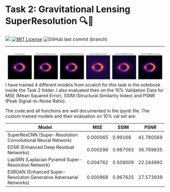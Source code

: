 # Task 2: Gravitational Lensing SuperResolution  :mag::brain:

<a href="https://tensorflow.org"><img src="https://img.shields.io/badge/Powered%20by-Tensorflow-orange.svg"/></a> [![MIT License](https://img.shields.io/badge/License-MIT-green.svg)](https://choosealicense.com/licenses/mit/) ![GitHub last commit (branch)](https://img.shields.io/github/last-commit/yaashwardhan/BrainStain.ai/main?color=blue)

---
<img src="model_results.jpg">
I have trained 4 different models from scratch for this task in the notebook inside the Task 2 folder. I also evaluated then on the 10% Validation Data for MSE (Mean Squared Error), SSIM (Structural Similarity Index) and PSNR (Peak Signal-to-Noise Ratio).

The code and all functions are well documented in the ipynb file. 
The custom trained models and their evaluation on 10% val set are: 

| Model      | MSE        | SSIM       | PSNR       |
|------------|------------|------------|------------|
| SuperResCNN (Super-Resolution Convolutional Neural Network) | 0.000065   | 0.99168    | 41.780569  |
| EDSR (Enhanced Deep Residual Networks)       | 0.000298   | 0.987563   | 36.769835  |
| LapSRN (Laplacian Pyramid Super-Resolution Network)     | 0.004762   | 0.509009   | 22.244892  |
| ESRGAN (Enhanced Super-Resolution Generative Adversarial Networks)     | 0.000968   | 0.967625   | 27.573939  |




